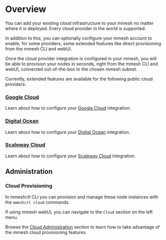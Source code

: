 # Overview

You can add your existing cloud infrastructure to your mmesh no matter where it is deployed. Every cloud provider in the world is supported.

In addition to this, you can optionally configure your mmesh account to enable, for some providers, some extended features like direct provisioning from the mmesh CLI and webUI.

Once the cloud provider integration is configured in your mmesh, you will be able to provision your nodes in seconds, right from the mmesh CLI and webUI, connected out-of-the-box to the chosen mmesh subnet.

Currently, extended features are available for the following public cloud providers:

### [Google Cloud](/docs/platform/cloud-provisioning/google-cloud/)

Learn about how to configure your [Google Cloud](/docs/platform/cloud-provisioning/google-cloud/) integration.

### [Digital Ocean](/docs/platform/cloud-provisioning/digital-ocean/)

Learn about how to configure your [Digital Ocean](/docs/platform/cloud-provisioning/digital-ocean/) integration.

### [Scaleway Cloud](/docs/platform/cloud-provisioning/scaleway/)

Learn about how to configure your [Scaleway Cloud](/docs/platform/cloud-provisioning/scaleway/) integration.

## Administration

### Cloud Provisioning

In mmeshctl CLI you can provision and manage these node instances with the `mmeshctl cloud` commands.

If using mmesh webUI, you can navigate to the `Cloud` section on the left menu.

Browse the [Cloud Administration](/docs/platform/administration/cloud/) section
to learn how to take advantage of the mmesh cloud provisioning features.
